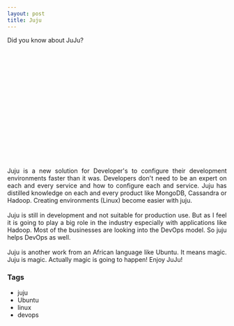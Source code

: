 ```yaml
---
layout: post
title: Juju
---
```


<div dir="ltr" style="text-align: left;" trbidi="on"><div style="text-align: justify;">Did you know about JuJu?</div><div style="text-align: justify;"><br /></div><div class="separator" style="clear: both; text-align: justify;"><object class="BLOGGER-youtube-video" classid="clsid:D27CDB6E-AE6D-11cf-96B8-444553540000" codebase="http://download.macromedia.com/pub/shockwave/cabs/flash/swflash.cab#version=6,0,40,0" data-thumbnail-src="http://1.gvt0.com/vi/1yoIdgdqzLk/0.jpg" height="266" width="320"><param name="movie" value="https://www.youtube.com/v/1yoIdgdqzLk&amp;fs=1&amp;source=uds"><param name="bgcolor" value="#FFFFFF" /><param name="allowFullScreen" value="true" /><embed width="320" height="266" src="https://www.youtube.com/v/1yoIdgdqzLk&amp;fs=1&amp;source=uds" type="application/x-shockwave-flash" allowfullscreen="true"></embed></object></div><div style="text-align: justify;">Juju is a new solution for Developer's to configure their development environments faster than it was. Developers don't need to be an&nbsp;expert&nbsp;on each and every service and how to configure each and service. Juju has distilled knowledge on each and every product like MongoDB, Cassandra or Hadoop. Creating environments (Linux) become easier with juju.</div><div style="text-align: justify;"><br /></div><div style="text-align: justify;">Juju is still in development and not suitable for production use. But as I feel it is going to play a big role in the industry especially with applications like Hadoop. Most of the businesses are looking into the DevOps model. So juju helps DevOps as well.&nbsp;</div><div style="text-align: justify;"><br /></div><div style="text-align: justify;">Juju is another work from an African language like Ubuntu. It means magic. Juju is magic. Actually magic is going to happen! Enjoy JuJu!</div></div>

### Tags

- juju
- Ubuntu
- linux
- devops

